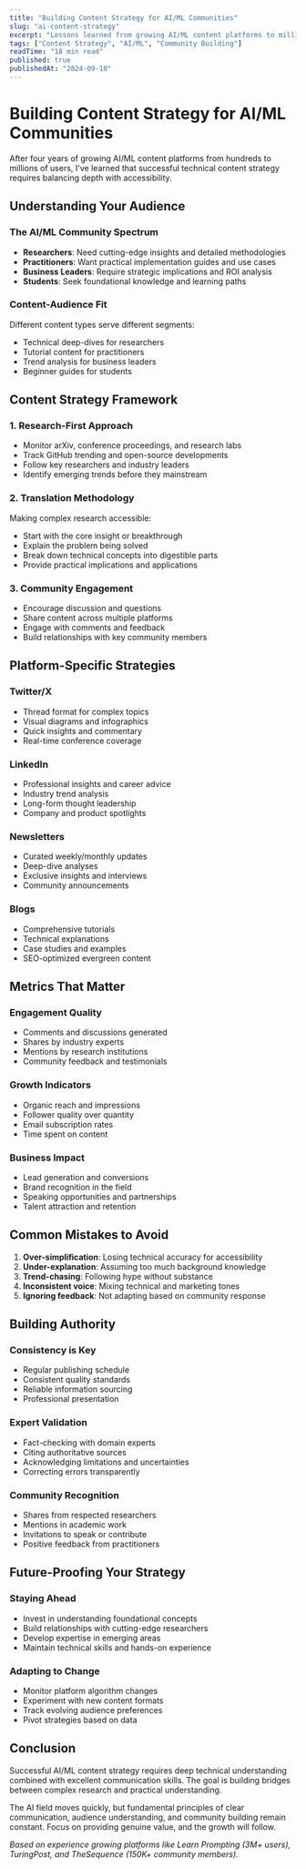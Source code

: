 ```yaml
---
title: "Building Content Strategy for AI/ML Communities"
slug: "ai-content-strategy"
excerpt: "Lessons learned from growing AI/ML content platforms to millions of users and building engaged technical communities..."
tags: ["Content Strategy", "AI/ML", "Community Building"]
readTime: "18 min read"
published: true
publishedAt: "2024-09-10"
---
```


# Building Content Strategy for AI/ML Communities

After four years of growing AI/ML content platforms from hundreds to millions of users, I've learned that successful technical content strategy requires balancing depth with accessibility.

## Understanding Your Audience

### The AI/ML Community Spectrum
- **Researchers**: Need cutting-edge insights and detailed methodologies
- **Practitioners**: Want practical implementation guides and use cases
- **Business Leaders**: Require strategic implications and ROI analysis
- **Students**: Seek foundational knowledge and learning paths

### Content-Audience Fit
Different content types serve different segments:
- Technical deep-dives for researchers
- Tutorial content for practitioners
- Trend analysis for business leaders
- Beginner guides for students

## Content Strategy Framework

### 1. Research-First Approach
- Monitor arXiv, conference proceedings, and research labs
- Track GitHub trending and open-source developments
- Follow key researchers and industry leaders
- Identify emerging trends before they mainstream

### 2. Translation Methodology
Making complex research accessible:
- Start with the core insight or breakthrough
- Explain the problem being solved
- Break down technical concepts into digestible parts
- Provide practical implications and applications

### 3. Community Engagement
- Encourage discussion and questions
- Share content across multiple platforms
- Engage with comments and feedback
- Build relationships with key community members

## Platform-Specific Strategies

### Twitter/X
- Thread format for complex topics
- Visual diagrams and infographics
- Quick insights and commentary
- Real-time conference coverage

### LinkedIn
- Professional insights and career advice
- Industry trend analysis
- Long-form thought leadership
- Company and product spotlights

### Newsletters
- Curated weekly/monthly updates
- Deep-dive analyses
- Exclusive insights and interviews
- Community announcements

### Blogs
- Comprehensive tutorials
- Technical explanations
- Case studies and examples
- SEO-optimized evergreen content

## Metrics That Matter

### Engagement Quality
- Comments and discussions generated
- Shares by industry experts
- Mentions by research institutions
- Community feedback and testimonials

### Growth Indicators
- Organic reach and impressions
- Follower quality over quantity
- Email subscription rates
- Time spent on content

### Business Impact
- Lead generation and conversions
- Brand recognition in the field
- Speaking opportunities and partnerships
- Talent attraction and retention

## Common Mistakes to Avoid

1. **Over-simplification**: Losing technical accuracy for accessibility
2. **Under-explanation**: Assuming too much background knowledge
3. **Trend-chasing**: Following hype without substance
4. **Inconsistent voice**: Mixing technical and marketing tones
5. **Ignoring feedback**: Not adapting based on community response

## Building Authority

### Consistency is Key
- Regular publishing schedule
- Consistent quality standards
- Reliable information sourcing
- Professional presentation

### Expert Validation
- Fact-checking with domain experts
- Citing authoritative sources
- Acknowledging limitations and uncertainties
- Correcting errors transparently

### Community Recognition
- Shares from respected researchers
- Mentions in academic work
- Invitations to speak or contribute
- Positive feedback from practitioners

## Future-Proofing Your Strategy

### Staying Ahead
- Invest in understanding foundational concepts
- Build relationships with cutting-edge researchers
- Develop expertise in emerging areas
- Maintain technical skills and hands-on experience

### Adapting to Change
- Monitor platform algorithm changes
- Experiment with new content formats
- Track evolving audience preferences
- Pivot strategies based on data

## Conclusion

Successful AI/ML content strategy requires deep technical understanding combined with excellent communication skills. The goal is building bridges between complex research and practical understanding.

The AI field moves quickly, but fundamental principles of clear communication, audience understanding, and community building remain constant. Focus on providing genuine value, and the growth will follow.

*Based on experience growing platforms like Learn Prompting (3M+ users), TuringPost, and TheSequence (150K+ community members).*